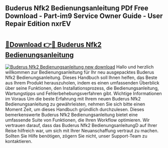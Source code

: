 ## Buderus Nfk2 Bedienungsanleitung PDf Free Download - Part-im9 Service Owner Guide - User Repair Edition nxrEV

# <h2><a href="http://df4qte9.blite.top/?on=Buderus+Nfk2+Bedienungsanleitung">🔗Download 👉🔴 Buderus Nfk2 Bedienungsanleitung</a></h2>

[![Buderus Nfk2 Bedienungsanleitung new download](https://i.imgur.com/lujVjoI.png)](http://df4qte9.blite.top/?on=Buderus+Nfk2+Bedienungsanleitung)
Hallo und herzlich willkommen zur Bedienungsanleitung für Ihr neu ausgepacktes Buderus Nfk2 Bedienungsanleitung. Dieses Handbuch soll Ihnen helfen, das Beste aus Ihrem Produkt herauszuholen, indem es einen umfassenden Überblick über seine Funktionen, den Installationsprozess, die Bedienungsanleitung, Wartungstipps und Fehlerbehebungsverfahren gibt. Wichtige Informationen im Voraus Um die beste Erfahrung mit Ihrem neuen Buderus Nfk2 Bedienungsanleitung zu gewährleisten, nehmen Sie sich bitte einen Moment Zeit, um dieses Handbuch gründlich durchzulesen. Dieses bemerkenswerte Buderus Nfk2 Bedienungsanleitung bietet eine umfassende Suite von Funktionen, die Ihren Workflow optimieren. Wir vertrauen darauf, dass das Buderus Nfk2 BedienungsanleitungD auf Ihrer Reise hilfreich war, um sich mit Ihrer Neuanschaffung vertraut zu machen. Sollten Sie Hilfe benötigen, zögern Sie nicht, unser Support-Team zu kontaktieren.
